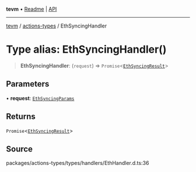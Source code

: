 **tevm** • [Readme](../../README.md) \| [API](../../modules.md)

***

[tevm](../../README.md) / [actions-types](../README.md) / EthSyncingHandler

# Type alias: EthSyncingHandler()

> **EthSyncingHandler**: (`request`) => `Promise`\<[`EthSyncingResult`](EthSyncingResult.md)\>

## Parameters

• **request**: [`EthSyncingParams`](EthSyncingParams.md)

## Returns

`Promise`\<[`EthSyncingResult`](EthSyncingResult.md)\>

## Source

packages/actions-types/types/handlers/EthHandler.d.ts:36
